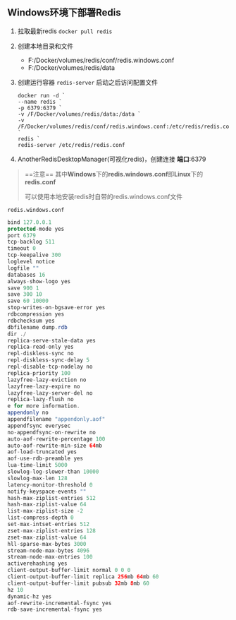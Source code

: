 ## Windows环境下部署Redis

1. 拉取最新redis `docker pull redis `

2. 创建本地目录和文件 

   - F:/Docker/volumes/redis/conf/redis.windows.conf
   - F:/Docker/volumes/redis/data

3. 创建运行容器 `redis-server` 启动之后访问配置文件

   ```shell
   docker run -d `
   --name redis `
   -p 6379:6379 `
   -v /F/Docker/volumes/redis/data:/data `
   -v /F/Docker/volumes/redis/conf/redis.windows.conf:/etc/redis/redis.conf `
   redis ` 
   redis-server /etc/redis/redis.conf 
   ```

4. AnotherRedisDesktopManager(可视化redis)，创建连接 **端口**:6379

> ==注意== 其中**Windows**下的**redis.windows.conf**即**Linux**下的**redis.conf**
>
> 可以使用本地安装redis时自带的redis.windows.conf文件

`redis.windows.conf`

```java
bind 127.0.0.1
protected-mode yes
port 6379
tcp-backlog 511
timeout 0
tcp-keepalive 300
loglevel notice
logfile ""
databases 16
always-show-logo yes
save 900 1
save 300 10
save 60 10000
stop-writes-on-bgsave-error yes
rdbcompression yes
rdbchecksum yes
dbfilename dump.rdb
dir ./
replica-serve-stale-data yes
replica-read-only yes
repl-diskless-sync no
repl-diskless-sync-delay 5
repl-disable-tcp-nodelay no
replica-priority 100
lazyfree-lazy-eviction no
lazyfree-lazy-expire no
lazyfree-lazy-server-del no
replica-lazy-flush no
e for more information.
appendonly no
appendfilename "appendonly.aof"
appendfsync everysec
no-appendfsync-on-rewrite no
auto-aof-rewrite-percentage 100
auto-aof-rewrite-min-size 64mb
aof-load-truncated yes
aof-use-rdb-preamble yes
lua-time-limit 5000
slowlog-log-slower-than 10000
slowlog-max-len 128
latency-monitor-threshold 0
notify-keyspace-events ""
hash-max-ziplist-entries 512
hash-max-ziplist-value 64
list-max-ziplist-size -2
list-compress-depth 0
set-max-intset-entries 512
zset-max-ziplist-entries 128
zset-max-ziplist-value 64
hll-sparse-max-bytes 3000
stream-node-max-bytes 4096
stream-node-max-entries 100
activerehashing yes
client-output-buffer-limit normal 0 0 0
client-output-buffer-limit replica 256mb 64mb 60
client-output-buffer-limit pubsub 32mb 8mb 60
hz 10
dynamic-hz yes
aof-rewrite-incremental-fsync yes
rdb-save-incremental-fsync yes

```



